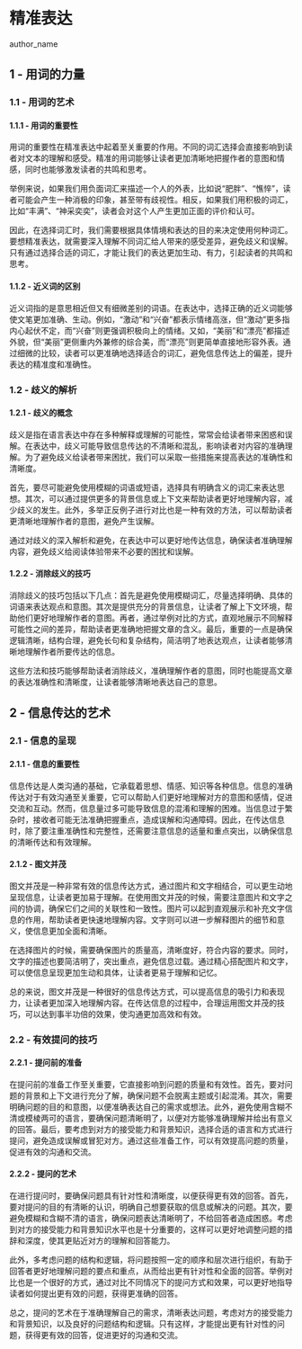 
# 精准表达
author_name

## 1 - 用词的力量

### 1.1 - 用词的艺术

#### 1.1.1 - 用词的重要性



用词的重要性在精准表达中起着至关重要的作用。不同的词汇选择会直接影响到读者对文本的理解和感受。精准的用词能够让读者更加清晰地把握作者的意图和情感，同时也能够激发读者的共鸣和思考。

举例来说，如果我们用负面词汇来描述一个人的外表，比如说“肥胖”、“憔悴”，读者可能会产生一种消极的印象，甚至带有歧视性。相反，如果我们用积极的词汇，比如“丰满”、“神采奕奕”，读者会对这个人产生更加正面的评价和认可。

因此，在选择词汇时，我们需要根据具体情境和表达的目的来决定使用何种词汇。要想精准表达，就需要深入理解不同词汇给人带来的感受差异，避免歧义和误解。只有通过选择合适的词汇，才能让我们的表达更加生动、有力，引起读者的共鸣和思考。



#### 1.1.2 - 近义词的区别



近义词指的是意思相近但又有细微差别的词语。在表达中，选择正确的近义词能够使文笔更加准确、生动。例如，“激动”和“兴奋”都表示情绪高涨，但“激动”更多指内心起伏不定，而“兴奋”则更强调积极向上的情绪。又如，“美丽”和“漂亮”都描述外貌，但“美丽”更侧重内外兼修的综合美，而“漂亮”则更简单直接地形容外表。通过细微的比较，读者可以更准确地选择适合的词汇，避免信息传达上的偏差，提升表达的精准度和准确性。



### 1.2 - 歧义的解析

#### 1.2.1 - 歧义的概念


歧义是指在语言表达中存在多种解释或理解的可能性，常常会给读者带来困惑和误解。在表达中，歧义可能导致信息传达的不清晰和混乱，影响读者对内容的准确理解。为了避免歧义给读者带来困扰，我们可以采取一些措施来提高表达的准确性和清晰度。

首先，要尽可能避免使用模糊的词语或短语，选择具有明确含义的词汇来表达思想。其次，可以通过提供更多的背景信息或上下文来帮助读者更好地理解内容，减少歧义的发生。此外，多举正反例子进行对比也是一种有效的方法，可以帮助读者更清晰地理解作者的意图，避免产生误解。

通过对歧义的深入解析和避免，在表达中可以更好地传达信息，确保读者准确理解内容，避免歧义给阅读体验带来不必要的困扰和误解。


#### 1.2.2 - 消除歧义的技巧



消除歧义的技巧包括以下几点：首先是避免使用模糊词汇，尽量选择明确、具体的词语来表达观点和意图。其次是提供充分的背景信息，让读者了解上下文环境，帮助他们更好地理解作者的意图。再者，通过举例对比的方式，直观地展示不同解释可能性之间的差异，帮助读者更准确地把握文章的含义。最后，重要的一点是确保逻辑清晰，结构合理，避免长句和复杂结构，简洁明了地表达观点，让读者能够清晰地理解作者所要传达的信息。

这些方法和技巧能够帮助读者消除歧义，准确理解作者的意图，同时也能提高文章的表达准确性和清晰度，让读者能够清晰地表达自己的意思。



## 2 - 信息传达的艺术

### 2.1 - 信息的呈现

#### 2.1.1 - 信息的重要性



信息传达是人类沟通的基础，它承载着思想、情感、知识等各种信息。信息的准确传达对于有效沟通至关重要，它可以帮助人们更好地理解对方的意图和感情，促进交流和互动。然而，信息量过多可能导致信息的混淆和理解的困难。当信息过于繁杂时，接收者可能无法准确把握重点，造成误解和沟通障碍。因此，在传达信息时，除了要注重准确性和完整性，还需要注意信息的适量和重点突出，以确保信息的清晰传达和有效理解。



#### 2.1.2 - 图文并茂



图文并茂是一种非常有效的信息传达方式，通过图片和文字相结合，可以更生动地呈现信息，让读者更加易于理解。在使用图文并茂的时候，需要注意图片和文字之间的协调，确保它们之间的关联性和一致性。图片可以起到直观展示和补充文字信息的作用，帮助读者更快速地理解内容。文字则可以进一步解释图片的细节和意义，使信息更加全面和清晰。

在选择图片的时候，需要确保图片的质量高，清晰度好，符合内容的要求。同时，文字的描述也要简洁明了，突出重点，避免信息过载。通过精心搭配图片和文字，可以使信息呈现更加生动和具体，让读者更易于理解和记忆。

总的来说，图文并茂是一种很好的信息传达方式，可以提高信息的吸引力和表现力，让读者更加深入地理解内容。在传达信息的过程中，合理运用图文并茂的技巧，可以达到事半功倍的效果，使沟通更加高效和有效。



### 2.2 - 有效提问的技巧

#### 2.2.1 - 提问前的准备



在提问前的准备工作至关重要，它直接影响到问题的质量和有效性。首先，要对问题的背景和上下文进行充分了解，确保问题不会脱离主题或引起混淆。其次，需要明确问题的目的和意图，以便准确表达自己的需求或想法。此外，避免使用含糊不清或模棱两可的语言，要确保问题清晰明了，以便对方能够准确理解并给出有意义的回答。最后，要考虑到对方的接受能力和背景知识，选择合适的语言和方式进行提问，避免造成误解或冒犯对方。通过这些准备工作，可以有效提高问题的质量，促进有效的沟通和交流。



#### 2.2.2 - 提问的艺术



在进行提问时，要确保问题具有针对性和清晰度，以便获得更有效的回答。首先，要对提问的目的有清晰的认识，明确自己想要获取的信息或解决的问题。其次，要避免模糊和含糊不清的语言，确保问题表达清晰明了，不给回答者造成困惑。考虑到对方的接受能力和背景知识水平也是十分重要的，这样可以更好地调整问题的措辞和深度，使其更贴近对方的理解和回答能力。

此外，多考虑问题的结构和逻辑，将问题按照一定的顺序和层次进行组织，有助于回答者更好地理解问题的要点和重点，从而给出更有针对性和全面的回答。举例对比也是一个很好的方式，通过对比不同情况下的提问方式和效果，可以更好地指导读者如何提出更有效的问题，获得更准确的回答。

总之，提问的艺术在于准确理解自己的需求，清晰表达问题，考虑对方的接受能力和背景知识，以及良好的问题结构和逻辑。只有这样，才能提出更有针对性的问题，获得更有效的回答，促进更好的沟通和交流。


